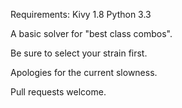 Requirements:
Kivy 1.8
Python 3.3

A basic solver for "best class combos".

Be sure to select your strain first.

Apologies for the current slowness.

Pull requests welcome.
